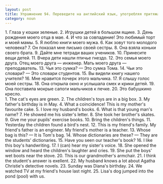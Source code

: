 ```yaml
---
layout: post
title: Упражнение 94. Переведите на английский язык, употребляя притяжательный падеж.
category: noun
---
```

<section class="question">
1. Глаза у кошки зеленые. 2. Игрушки детей в большом ящике. 3. День рождения моего отца в мае. 4. И что за совпадение! Это любимый торт и моей мамы. 5. Я люблю книги моего мужа. 6. Как зовут того молодого человека? 7. Он показал мне письмо своей сестры. 8. Она взяла коньки своего брата. 9. Дайте мне тетради ваших учеников. 10. Принесите вещи детей. 11. Вчера дети нашли птичье гнездо. 12. Это семья моего друга. Отец моего друга — инженер. Мать моего друга — преподаватель. 13. Чья это сумка? — Это сумка Тома. 14. Чьи это словари? — Это словари студентов. 15. Вы видели книгу нашего учителя? 16. Мне нравится почерк этого мальчика. 17. Я слышу голос моей сестры. 18. Она открыла окно и услышала смех и крики детей. 19. Она поставила мокрые сапоги мальчиков к печке. 20. Это бабушкино кресло.
</section>

<section class="answer">
1. The cat's eyes are green. 2. The children's toys are in a big box. 3. My father's birthday is in May. 4. What a coincidence! This is my mother's favourite cake. 5. I love my husband's books. 6. What is that young man's name? 7. He showed me his sister's letter. 8. She took her brother's skates. 9. Give me your pupils' exercise books. 10. Bring the children's things. 11. Yesterday the children found a bird's nest. 12. This is my friend's family. My friend's father is an engineer. My friend's mother is a teacher. 13. Whose bag is this? — It is Tom's bag. 14. Whose dictionaries are these? — They are the students' dictionaries. 15. Have you seen our teacher's book? 16. I like this boy's handwriting. 17. I (can) hear my sister's voice. 18. She opened the window and heard the children's laughter and cries. 19. She put the boys' wet boots near the stove. 20. This is our grandmother's armchair. 21. I think the student's answer is exellent. 22. My husband knows a lot about Agatha Christie's detective novels. 23. Sunday was Diana's birthday. 24. We watched TV at my friend's house last night. 25. Lisa's dog jumped into the pond (pool) with us.
</section>